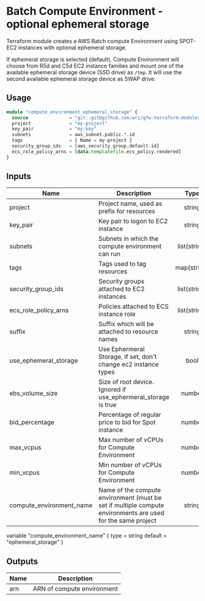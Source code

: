 # Batch Compute Environment - optional ephemeral storage

Terraform module creates a AWS Batch compute Environment using SPOT-EC2 instances with optional ephemeral storage.

If ephemeral storage is selected (default), Compute Environment will choose from R5d and C5d EC2 instance families 
and mount one of the available ephemeral storage device (SSD drive) as `/tmp`. 
It will use the second available ephemeral storage device as SWAP drive.


## Usage

```terraform
module "compute_environment_ephemeral_storage" {
  source               = "git::git@github.com:wri/gfw-terraform-modules.git//modules/compute_environment_ephemeral_storage?ref=v0.0.1"
  project              = "my-project"
  key_pair             = "my-key"
  subnets              = aws_subnet.public.*.id
  tags                 = { Name = my-project }
  security_group_ids   = [aws_security_group.default.id]
  ecs_role_policy_arns = [data.templatefile.ecs_policy.rendered]
}
```

## Inputs

| Name                     | Description                                                                                                 |  Type        |  Default            | Required |
| ------------------------ | ----------------------------------------------------------------------------------------------------------- | :----------: | :-----------------: | :------: |
| project                  | Project name, used as prefix for resources                                                                  | string       |         n/a         |   yes    |
| key_pair                 | Key pair to logon to EC2 instance                                                                           | string       |         n/a         |   yes    |
| subnets                  | Subnets in which the compute environment can run                                                            | list(string) |         n/a         |   yes    |
| tags                     | Tags used to tag resources                                                                                  | map(string)  |         n/a         |   yes    |
| security_group_ids       | Security groups attached to EC2 instances                                                                   | list(string) |         n/a         |   yes    |
| ecs_role_policy_arns     | Policies attached to ECS instance role                                                                      | list(string) |         n/a         |   yes    |
| suffix                   | Suffix which will be attached to resource names                                                             | string       |         `""`        |    no    |
| use_ephemeral_storage    | Use Ephermeral Storage, if set, don't change ec2 instance types                                             | bool         |       `true`        |    no    |
| ebs_volume_size          | Size of root device. Ignored if use_ephermeral_storage is true                                              | number       |         `8`         |    no    |
| bid_percentage           | Percentage of regular price to bid for Spot instance                                                        | number       |        `100`        |    no    |
| max_vcpus                | Max number of vCPUs for Compute Environment                                                                 | number       |        `256`        |    no    |
| min_vcpus                | Min number of vCPUs for Compute Environment                                                                 | number       |         `0`         |    no    |
| compute_environment_name | Name of the compute environment (must be set if multiple compute environments are used for the same project | string       | `ephemeral_storage` |   yes    |


variable "compute_environment_name" {
  type = string
  default = "ephemeral_storage"
}

## Outputs

| Name | Description                        |
| ---- | ---------------------------------- |
| arn  | ARN of compute environment         |
